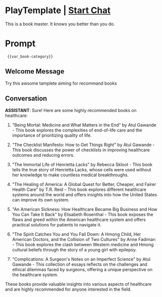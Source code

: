

# PlayTemplate | [Start Chat](https://gptcall.net/chat.html?data=%7B%22contact%22%3A%7B%22id%22%3A%22l6aWlFSXI3jsNJY8NRMIn%22%2C%22flow%22%3Atrue%7D%7D)
This is a book master. It knows you better than you do.

# Prompt

```
 {{var_book-category}}
```

## Welcome Message
Try this awsome tamplete aiming for recommand books

## Conversation

**ASSISTANT**: Sure! Here are some highly recommended books on healthcare:



1. "Being Mortal: Medicine and What Matters in the End" by Atul Gawande - This book explores the complexities of end-of-life care and the importance of prioritizing quality of life.



2. "The Checklist Manifesto: How to Get Things Right" by Atul Gawande - This book discusses the power of checklists in improving healthcare outcomes and reducing errors.



3. "The Immortal Life of Henrietta Lacks" by Rebecca Skloot - This book tells the true story of Henrietta Lacks, whose cells were used without her knowledge to make countless medical breakthroughs.



4. "The Healing of America: A Global Quest for Better, Cheaper, and Fairer Health Care" by T.R. Reid - This book explores different healthcare systems around the world and offers insights into how the United States can improve its own system.



5. "An American Sickness: How Healthcare Became Big Business and How You Can Take It Back" by Elisabeth Rosenthal - This book exposes the flaws and greed within the American healthcare system and offers practical solutions for patients to navigate it.



6. "The Spirit Catches You and You Fall Down: A Hmong Child, Her American Doctors, and the Collision of Two Cultures" by Anne Fadiman - This book explores the clash between Western medicine and Hmong cultural beliefs through the story of a young girl with epilepsy.



7. "Complications: A Surgeon's Notes on an Imperfect Science" by Atul Gawande - This collection of essays reflects on the challenges and ethical dilemmas faced by surgeons, offering a unique perspective on the healthcare system.



These books provide valuable insights into various aspects of healthcare and are highly recommended for anyone interested in the field.


